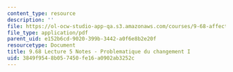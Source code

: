 ```yaml
---
content_type: resource
description: ''
file: https://ol-ocw-studio-app-qa.s3.amazonaws.com/courses/9-68-affect-neurobiological-psychological-and-sociocultural-counterparts-of-feelings-spring-2013/3849f9548b057450fe16a0902ab3252c_MIT9_68S13_Lect5.pdf
file_type: application/pdf
parent_uid: e152b6cd-9020-399b-3442-a0f6e8b2e20f
resourcetype: Document
title: 9.68 Lecture 5 Notes - Problematique du changement I
uid: 3849f954-8b05-7450-fe16-a0902ab3252c
---
```

